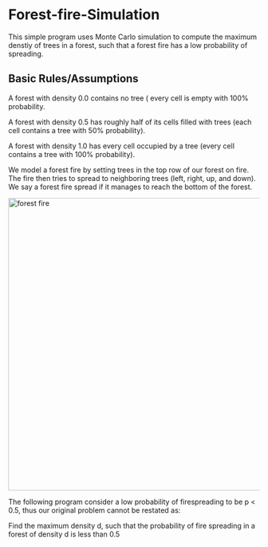 # Forest-fire-Simulation

This simple program uses Monte Carlo simulation to compute the maximum denstiy of trees in a forest, such that a forest fire has a low probability of spreading.

## Basic Rules/Assumptions
A forest with density 0.0 contains no tree ( every cell is empty with 100% probability.

A forest with density 0.5 has roughly half of its cells filled with trees (each cell contains a tree with 50% probability).

A forest with density 1.0 has every cell occupied by a tree (every cell contains a tree with 100% probability).

We model a forest fire by setting trees in the top row of our forest on fire. The fire then tries to spread to neighboring trees (left, right, up, and down). We say a forest fire spread if it manages to reach the bottom of the forest. 

<img width="587" alt="forest fire" src="https://user-images.githubusercontent.com/50902696/58205367-99958980-7c9b-11e9-8e05-10d05e745eb0.png">

The following program consider a low probability of firespreading to be p < 0.5, thus our original problem cannot be restated as:

Find the maximum density d, such that the probability of fire spreading in a forest of density d is less than 0.5
 



